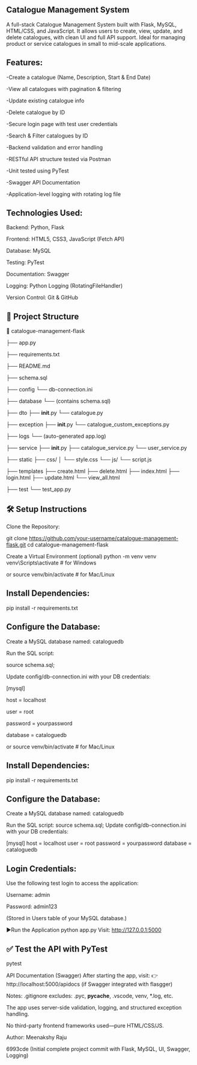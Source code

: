 ## Catalogue Management System
A full-stack Catalogue Management System built with Flask, MySQL, HTML/CSS, and JavaScript.
It allows users to create, view, update, and delete catalogues, with clean UI and full API support.
Ideal for managing product or service catalogues in small to mid-scale applications.

 ## Features:
-Create a catalogue (Name, Description, Start & End Date)
 
-View all catalogues with pagination & filtering

-Update existing catalogue info

-Delete catalogue by ID

-Secure login page with test user credentials

-Search & Filter catalogues by ID

-Backend validation and error handling

-RESTful API structure tested via Postman

-Unit tested using PyTest

-Swagger API Documentation

-Application-level logging with rotating log file


## Technologies Used:
Backend: Python, Flask

Frontend: HTML5, CSS3, JavaScript (Fetch API)

Database: MySQL

Testing: PyTest

Documentation: Swagger

Logging: Python Logging (RotatingFileHandler)

Version Control: Git & GitHub

## 📁 Project Structure

📁 catalogue-management-flask
 

├── app.py

├── requirements.txt

├── README.md

├── schema.sql

├── config
    └── db-connection.ini


├── database
    └── (contains schema.sql)


├── dto
    ├── __init__.py
    └── catalogue.py


├── exception
    ├── __init__.py
    └── catalogue_custom_exceptions.py


├── logs
    └── (auto-generated app.log)


├── service
    ├── __init__.py
    ├── catalogue_service.py
    └── user_service.py


├── static
  ├── css/
  │   └── style.css
  └── js/
       └── script.js


├── templates
    ├── create.html
    ├── delete.html
    ├── index.html
    ├── login.html
    ├── update.html
    └── view_all.html


├── test
    └── test_app.py




## 🛠 Setup Instructions
Clone the Repository:

git clone https://github.com/your-username/catalogue-management-flask.git
cd catalogue-management-flask

 Create a Virtual Environment (optional)
python -m venv venv
venv\Scripts\activate    # for Windows
 
 or
source venv/bin/activate # for Mac/Linux

## Install Dependencies:
pip install -r requirements.txt

## Configure the Database:
Create a MySQL database named: cataloguedb

Run the SQL script:

source schema.sql;

Update config/db-connection.ini with your DB credentials:

[mysql]

host = localhost

user = root

password = yourpassword

database = cataloguedb



or
source venv/bin/activate # for Mac/Linux

## Install Dependencies:
pip install -r requirements.txt

## Configure the Database:
Create a MySQL database named: cataloguedb

Run the SQL script:
source schema.sql;
Update config/db-connection.ini with your DB credentials:

[mysql]
host = localhost
user = root
password = yourpassword
database = cataloguedb

 
 ## Login Credentials:
Use the following test login to access the application:

Username: admin

Password: admin123

(Stored in Users table of your MySQL database.)

▶Run the Application
python app.py
Visit: http://127.0.0.1:5000

## ✅ Test the API with PyTest
pytest

 API Documentation (Swagger)
After starting the app, visit:
👉 http://localhost:5000/apidocs (if Swagger integrated with flasgger)

 Notes:
.gitignore excludes: .pyc, __pycache__, .vscode, venv, *.log, etc.

The app uses server-side validation, logging, and structured exception handling.

No third-party frontend frameworks used—pure HTML/CSS/JS.

Author:
Meenakshy Raju

 























 








 6993cde (Initial complete project commit with Flask, MySQL, UI, Swagger, Logging)




